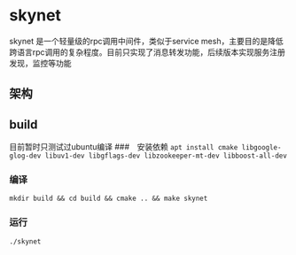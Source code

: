 # skynet
skynet 是一个轻量级的rpc调用中间件，类似于service mesh，主要目的是降低跨语言rpc调用的复杂程度。目前只实现了消息转发功能，后续版本实现服务注册发现，监控等功能
## 架构

## build
目前暂时只测试过ubuntu编译 
###　安装依赖
`apt install cmake libgoogle-glog-dev libuv1-dev libgflags-dev libzookeeper-mt-dev libboost-all-dev`

### 编译
`mkdir build && cd build && cmake .. && make skynet`

### 运行
`./skynet`

